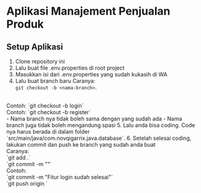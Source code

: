 
# Aplikasi Manajement Penjualan Produk

## Setup Aplikasi

1. Clone repository ini
2. Lalu buat file .env.properties di root project
3. Masukkan isi dari .env.properties yang sudah kukasih di WA
4. Lalu buat branch baru Caranya: 
<br>`git checkout -b <nama-branch>`. 
<br>
Contoh: `git checkout -b login`
<br>
Contoh: `git checkout -b register`
<br>
- Nama branch nya tidak boleh sama dengan yang sudah ada
- Nama branch juga tidak boleh mengandung spasi
5. Lalu anda bisa coding. Code nya harus berada di dalam folder `src/main/java/com.novqigarrix.java.database`.
6. Setelah selesai coding, lakukan commit dan push ke branch yang sudah anda buat
<br>
Caranya:
<br>
`git add .`
<br>
`git commit -m "<pesan commit>"`
<br>
Contoh:
<br>
`git commit -m "Fitur login sudah selesai"`
<br>
`git push origin <nama-branch>`